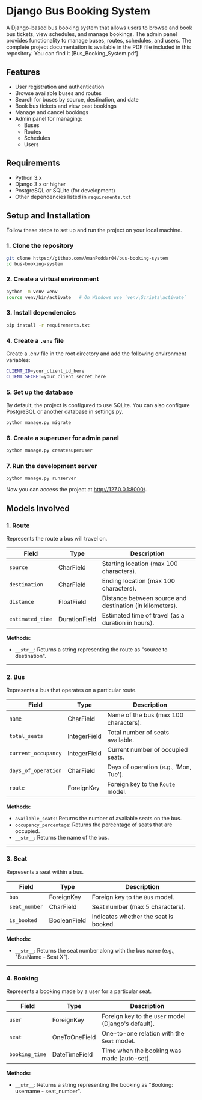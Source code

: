 # Django Bus Booking System

A Django-based bus booking system that allows users to browse and book bus tickets, view schedules, and manage bookings. The admin panel provides functionality to manage buses, routes, schedules, and users. The complete project documentation is available in the PDF file included in this repository. You can find it [Bus_Booking_System.pdf]

## Features

- User registration and authentication
- Browse available buses and routes
- Search for buses by source, destination, and date
- Book bus tickets and view past bookings
- Manage and cancel bookings
- Admin panel for managing:
  - Buses
  - Routes
  - Schedules
  - Users

## Requirements

- Python 3.x
- Django 3.x or higher
- PostgreSQL or SQLite (for development)
- Other dependencies listed in `requirements.txt`

## Setup and Installation

Follow these steps to set up and run the project on your local machine.

### 1. Clone the repository

```bash
git clone https://github.com/AmanPoddar04/bus-booking-system
cd bus-booking-system
```

### 2. Create a virtual environment
```bash
python -m venv venv
source venv/bin/activate   # On Windows use `venv\Scripts\activate`
```

### 3. Install dependencies
```bash
pip install -r requirements.txt
```

### 4. Create a ```.env``` file
Create a .env file in the root directory and add the following environment variables:
```bash
CLIENT_ID=your_client_id_here
CLIENT_SECRET=your_client_secret_here
```

### 5. Set up the database
By default, the project is configured to use SQLite. You can also configure PostgreSQL or another database in settings.py.
```bash
python manage.py migrate
```

### 6. Create a superuser for admin panel
```bash
python manage.py createsuperuser
```

### 7. Run the development server
```
python manage.py runserver
```

Now you can access the project at http://127.0.0.1:8000/.




## Models Involved

### 1. **Route**
Represents the route a bus will travel on.

| Field            | Type               | Description                           |
|------------------|--------------------|---------------------------------------|
| `source`         | CharField          | Starting location (max 100 characters). |
| `destination`    | CharField          | Ending location (max 100 characters). |
| `distance`       | FloatField         | Distance between source and destination (in kilometers). |
| `estimated_time` | DurationField      | Estimated time of travel (as a duration in hours). |

**Methods:**
- `__str__`: Returns a string representing the route as "source to destination".

---

### 2. **Bus**
Represents a bus that operates on a particular route.

| Field              | Type               | Description                             |
|--------------------|--------------------|-----------------------------------------|
| `name`             | CharField          | Name of the bus (max 100 characters).   |
| `total_seats`      | IntegerField       | Total number of seats available.        |
| `current_occupancy`| IntegerField       | Current number of occupied seats.       |
| `days_of_operation`| CharField          | Days of operation (e.g., 'Mon, Tue').   |
| `route`            | ForeignKey         | Foreign key to the `Route` model.       |

**Methods:**
- `available_seats`: Returns the number of available seats on the bus.
- `occupancy_percentage`: Returns the percentage of seats that are occupied.
- `__str__`: Returns the name of the bus.

---

### 3. **Seat**
Represents a seat within a bus.

| Field         | Type               | Description                          |
|---------------|--------------------|--------------------------------------|
| `bus`         | ForeignKey         | Foreign key to the `Bus` model.      |
| `seat_number` | CharField          | Seat number (max 5 characters).      |
| `is_booked`   | BooleanField       | Indicates whether the seat is booked.|

**Methods:**
- `__str__`: Returns the seat number along with the bus name (e.g., "BusName - Seat X").

---

### 4. **Booking**
Represents a booking made by a user for a particular seat.

| Field          | Type               | Description                          |
|----------------|--------------------|--------------------------------------|
| `user`         | ForeignKey         | Foreign key to the `User` model (Django's default). |
| `seat`         | OneToOneField      | One-to-one relation with the `Seat` model. |
| `booking_time` | DateTimeField      | Time when the booking was made (auto-set). |

**Methods:**
- `__str__`: Returns a string representing the booking as "Booking: username - seat_number".


